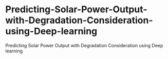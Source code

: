 # Predicting-Solar-Power-Output-with-Degradation-Consideration-using-Deep-learning
Predicting Solar Power Output with Degradation Consideration using Deep learning
